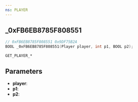 ```yaml
---
ns: PLAYER
---
```

## _0xFB6EB8785F808551

```c
// 0xFB6EB8785F808551 0x9DF75B2A
BOOL _0xFB6EB8785F808551(Player player, int p1, BOOL p2);
```

```
GET_PLAYER_*
```

## Parameters
* **player**:
* **p1**:
* **p2**:
